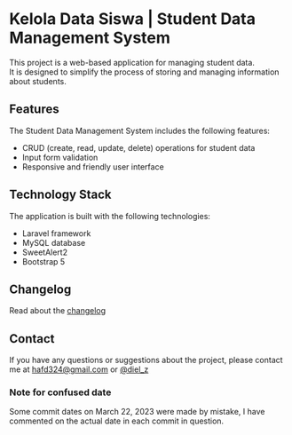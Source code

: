# Kelola Data Siswa | Student Data Management System
This project is a web-based application for managing student data. 
<br>
It is designed to simplify the process of storing and managing information about students.

## Features
The Student Data Management System includes the following features:

- CRUD (create, read, update, delete) operations for student data
- Input form validation
- Responsive and friendly user interface

## Technology Stack
The application is built with the following technologies:

- Laravel framework
- MySQL database
- SweetAlert2
- Bootstrap 5

## Changelog
Read about the [changelog](https://github.com/dlzcods/kelola-data-siswa/blob/main/CHANGELOG.md)

## Contact
If you have any questions or suggestions about the project, please contact me at [hafd324@gmail.com](mailto:hafd324d@gmail.com) or [@diel_z](https://www.instagram.com/diel_z/?hl=id)

### Note for confused date
Some commit dates on March 22, 2023 were made by mistake, I have commented on the actual date in each commit in question.
